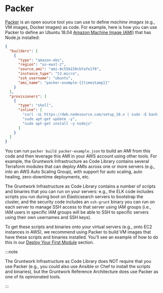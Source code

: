 # Packer

[Packer](https://www.packer.io) is an open source tool you can use to define _machine images_ (e.g., VM
images, Docker images) as code. For example, here is how you can use Packer to define an Ubuntu 18.04 [Amazon Machine Image (AMI)](https://docs.aws.amazon.com/AWSEC2/latest/UserGuide/AMIs.html) that has Node.js installed:

```json
{
  "builders": [
    {
      "type": "amazon-ebs",
      "region": "us-east-2",
      "source_ami": "ami-0c55b159cbfafe1f0",
      "instance_type": "t2.micro",
      "ssh_username": "ubuntu",
      "ami_name": "packer-example-{{timestamp}}"
    }
  ],
  "provisioners": [
    {
      "type": "shell",
      "inline": [
        "curl -sL https://deb.nodesource.com/setup_10.x | sudo -E bash -",
        "sudo apt-get update -y",
        "sudo apt-get install -y nodejs"
      ]
    }
  ]
}
```

You can run `packer build packer-example.json` to build an AMI from this code and then leverage this AMI in your AWS
account using other tools. For example, the Gruntwork Infrastructure as Code Library contains several Terraform modules that can
deploy AMIs across one or more servers (e.g., into an AWS Auto Scaling Group), with support for auto scaling, auto
healing, zero-downtime deployments, etc.

The Gruntwork Infrastructure as Code Library contains a number of scripts and binaries that you can run on your servers: e.g., the
ELK code includes scripts you run during boot on Elasticsearch servers to bootstrap the cluster, and the security code
includes an `ssh-grunt` binary you can run on each server to manage SSH access to that server using IAM groups (i.e.,
IAM users in specific IAM groups will be able to SSH to specific servers using their own usernames and SSH keys).

To get these scripts and binaries onto your virtual servers (e.g., onto EC2 instances in AWS), we recommend using Packer to build VM images that have these scripts and binaries installed. You'll see an
example of how to do this in our [Deploy Your First Module](/intro/first-deployment/using-terraform-modules) section.

:::note

The Gruntwork Infrastructure as Code Library does NOT require that you use
Packer (e.g., you could also use Ansible or Chef to install the scripts and
binaries), but the Gruntwork Reference Architecture does use Packer as one of
its opinionated tools.

:::


<!-- ##DOCS-SOURCER-START
{"sourcePlugin":"local-copier","hash":"1d077cb69e254937c2472634a22eff5d"}
##DOCS-SOURCER-END -->
